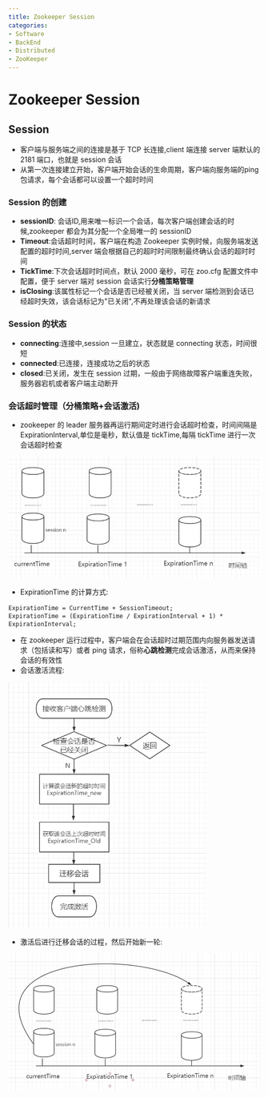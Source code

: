 ```yaml
---
title: Zookeeper Session
categories:
- Software
- BackEnd
- Distributed
- ZooKeeper
---
```

# Zookeeper Session

## Session

- 客户端与服务端之间的连接是基于 TCP 长连接,client 端连接 server 端默认的 2181 端口，也就是 session 会话
- 从第一次连接建立开始，客户端开始会话的生命周期，客户端向服务端的ping包请求，每个会话都可以设置一个超时时间

### Session 的创建

- **sessionID**: 会话ID,用来唯一标识一个会话，每次客户端创建会话的时候,zookeeper 都会为其分配一个全局唯一的 sessionID
- **Timeout**:会话超时时间，客户端在构造 Zookeeper 实例时候，向服务端发送配置的超时时间,server 端会根据自己的超时时间限制最终确认会话的超时时间
- **TickTime**:下次会话超时时间点，默认 2000 毫秒，可在 zoo.cfg 配置文件中配置，便于 server 端对 session 会话实行**分桶策略管理**
- **isClosing**:该属性标记一个会话是否已经被关闭，当 server 端检测到会话已经超时失效，该会话标记为"已关闭",不再处理该会话的新请求

### Session 的状态

- **connecting**:连接中,session 一旦建立，状态就是 connecting 状态，时间很短
- **connected**:已连接，连接成功之后的状态
- **closed**:已关闭，发生在 session 过期，一般由于网络故障客户端重连失败，服务器宕机或者客户端主动断开

### 会话超时管理（分桶策略+会话激活)

- zookeeper 的 leader 服务器再运行期间定时进行会话超时检查，时间间隔是 ExpirationInterval,单位是毫秒，默认值是 tickTime,每隔 tickTime 进行一次会话超时检查

![](https://raw.githubusercontent.com/LuShan123888/Files/main/Pictures/2021-06-14-session02.png)

- ExpirationTime 的计算方式:

```
ExpirationTime = CurrentTime + SessionTimeout;
ExpirationTime = (ExpirationTime / ExpirationInterval + 1) * ExpirationInterval;
```

- 在 zookeeper 运行过程中，客户端会在会话超时过期范围内向服务器发送请求（包括读和写）或者 ping 请求，俗称**心跳检测**完成会话激活，从而来保持会话的有效性
- 会话激活流程:

<img src="https://raw.githubusercontent.com/LuShan123888/Files/main/Pictures/2021-06-14-session03.png" alt="img" style="zoom: 67%;" />

- 激活后进行迁移会话的过程，然后开始新一轮:

<img src="https://raw.githubusercontent.com/LuShan123888/Files/main/Pictures/2021-06-14-session04.png" alt="img" style="zoom:67%;" />